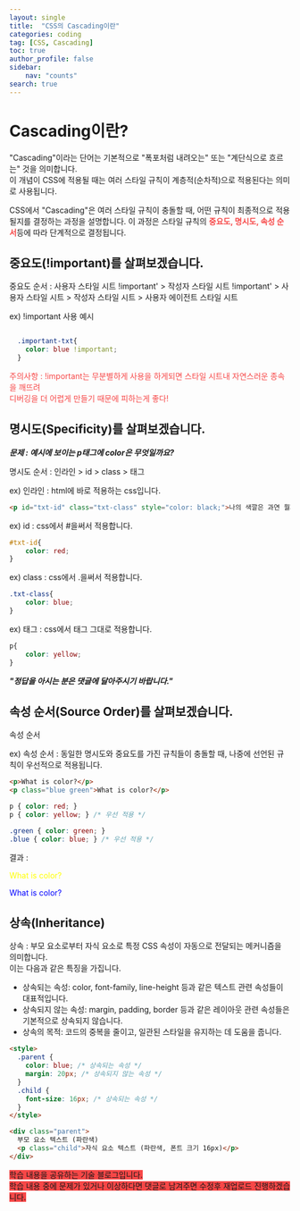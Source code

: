 ```yaml
---
layout: single
title:  "CSS의 Cascading이란"
categories: coding
tag: [CSS, Cascading]
toc: true
author_profile: false
sidebar:
    nav: "counts"
search: true
---
```

# Cascading이란?
"Cascading"이라는 단어는 기본적으로 "폭포처럼 내려오는" 또는 "계단식으로 흐르는" 것을 의미합니다.
<br>이 개념이 CSS에 적용될 때는 여러 스타일 규칙이 계층적(순차적)으로 적용된다는 의미로 사용됩니다.<br>

CSS에서 "Cascading"은 여러 스타일 규칙이 충돌할 때, 어떤 규칙이 최종적으로 적용될지를 결정하는 과정을 설명합니다. 이 과정은 스타일 규칙의 <span style="color:#F74747">**중요도, 명시도, 속성 순서**</span>등에 따라 단계적으로 결정됩니다.

## 중요도(!important)를 살펴보겠습니다.

중요도 순서 : 사용자 스타일 시트 !important' > 작성자 스타일 시트 !important' > 사용자 스타일 시트 > 작성자 스타일 시트 > 사용자 에이전트 스타일 시트

ex) !important 사용 예시

```css

  .important-txt{
    color: blue !important;
  }

```
<span style="color:#F74747">주의사항 : !important는 무분별하게 사용을 하게되면 스타일 시트내 자연스러운 종속을 깨뜨려<br> 디버깅을 더 어렵게 만들기 때문에 피하는게 좋다!</span>

## 명시도(Specificity)를 살펴보겠습니다.
**_문제 : 예시에 보이는 p태그에 color은 무엇일까요?_**

명시도 순서 : 인라인 > id > class > 태그

ex) 인라인 : html에 바로 적용하는 css입니다. 

```html
<p id="txt-id" class="txt-class" style="color: black;">나의 색깔은 과연 뭘까?</p>

```

ex) id : css에서 #을써서 적용합니다. 

```css
#txt-id{
    color: red;
}
```
ex) class : css에서 .을써서 적용합니다. 

```css
.txt-class{
    color: blue;
}
```
ex) 태그 : css에서 태그 그대로 적용합니다. 

```css
p{
    color: yellow;
}
```
**_"정답을 아시는 분은 댓글에 달아주시기 바랍니다."_**

## 속성 순서(Source Order)를 살펴보겠습니다.

속성 순서

ex) 속성 순서 : 동일한 명시도와 중요도를 가진 규칙들이 충돌할 때, 나중에 선언된 규칙이 우선적으로 적용됩니다.
```html
<p>What is color?</p>
<p class="blue green">What is color?</p>
```
```css
p { color: red; } 
p { color: yellow; } /* 우선 적용 */

.green { color: green; }
.blue { color: blue; } /* 우선 적용 */
```
결과 : 
<p style="color:yellow">What is color?</p>
<p style="color:blue">What is color?</p>

## 상속(Inheritance)

상속 : 부모 요소로부터 자식 요소로 특정 CSS 속성이 자동으로 전달되는 메커니즘을 의미합니다.<br>이는 다음과 같은 특징을 가집니다.
* 상속되는 속성: color, font-family, line-height 등과 같은 텍스트 관련 속성들이 대표적입니다.
* 상속되지 않는 속성: margin, padding, border 등과 같은 레이아웃 관련 속성들은 기본적으로 상속되지 않습니다.
* 상속의 목적: 코드의 중복을 줄이고, 일관된 스타일을 유지하는 데 도움을 줍니다.

```html
<style>
  .parent {
    color: blue; /* 상속되는 속성 */
    margin: 20px; /* 상속되지 않는 속성 */
  }
  .child {
    font-size: 16px; /* 상속되는 속성 */
  }
</style>

<div class="parent">
  부모 요소 텍스트 (파란색)
  <p class="child">자식 요소 텍스트 (파란색, 폰트 크기 16px)</p>
</div>
```


<span style="background-color:#F74747">학습 내용을 공유하는 기술 블로그입니다.<br>
학습 내용 중에 문제가 있거나 이상하다면 댓글로 남겨주면 수정후 재업로드 진행하겠습니다.</span>







